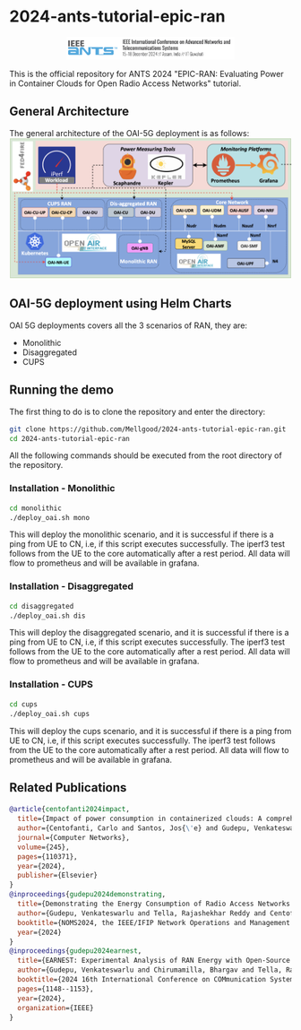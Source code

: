 # 2024-ants-tutorial-epic-ran

<p align="center">
  <img src="img/ieee-ants-full.png" alt="IEEE ANTS Logo" width="300"/>
</p>
This is the official repository for ANTS 2024 "EPIC-RAN: Evaluating Power in Container Clouds for Open Radio Access Networks" tutorial.

## General Architecture

The general architecture of the OAI-5G deployment is as follows:
![Alt The general architecture](img/arch.png)

## OAI-5G deployment using Helm Charts

OAI 5G deployments covers all the 3 scenarios of RAN, they are:

- Monolithic
- Disaggregated
- CUPS

## Running the demo

The first thing to do is to clone the repository and enter the directory:

```bash
git clone https://github.com/Mellgood/2024-ants-tutorial-epic-ran.git
cd 2024-ants-tutorial-epic-ran
```

All the following commands should be executed from the root directory of the repository.

### Installation - Monolithic

```bash
cd monolithic
./deploy_oai.sh mono
```

This will deploy the monolithic scenario, and it is successful if there is a ping from UE to CN, i.e, if this script executes successfully. The iperf3 test follows from the UE to the core automatically after a rest period.
All data will flow to prometheus and will be available in grafana.

### Installation - Disaggregated

```bash
cd disaggregated
./deploy_oai.sh dis
```

This will deploy the disaggregated scenario, and it is successful if there is a ping from UE to CN, i.e, if this script executes successfully. The iperf3 test follows from the UE to the core automatically after a rest period.
All data will flow to prometheus and will be available in grafana.

### Installation - CUPS

```bash
cd cups
./deploy_oai.sh cups
```

This will deploy the cups scenario, and it is successful if there is a ping from UE to CN, i.e, if this script executes successfully. The iperf3 test follows from the UE to the core automatically after a rest period.
All data will flow to prometheus and will be available in grafana.

## Related Publications

```bibtex
@article{centofanti2024impact,
  title={Impact of power consumption in containerized clouds: A comprehensive analysis of open-source power measurement tools},
  author={Centofanti, Carlo and Santos, Jos{\'e} and Gudepu, Venkateswarlu and Kondepu, Koteswararao},
  journal={Computer Networks},
  volume={245},
  pages={110371},
  year={2024},
  publisher={Elsevier}
}
@inproceedings{gudepu2024demonstrating,
  title={Demonstrating the Energy Consumption of Radio Access Networks in Container Clouds},
  author={Gudepu, Venkateswarlu and Tella, Rajashekhar Reddy and Centofanti, Carlo and Santos, Jos{\'e} and Marotta, Andrea and Kondepu, Koteswararao},
  booktitle={NOMS2024, the IEEE/IFIP Network Operations and Management Symposium},
  year={2024}
}
@inproceedings{gudepu2024earnest,
  title={EARNEST: Experimental Analysis of RAN Energy with Open-Source Software Tools},
  author={Gudepu, Venkateswarlu and Chirumamilla, Bhargav and Tella, Rajashekhar Reddy and Bhattacharyya, Abhishek and Agarwal, Shubh and Malakalapalli, Lavanya and Centofanti, Carlo and Santos, Jos{\'e} and Kondepu, Koteswararao},
  booktitle={2024 16th International Conference on COMmunication Systems \& NETworkS (COMSNETS)},
  pages={1148--1153},
  year={2024},
  organization={IEEE}
}
```
